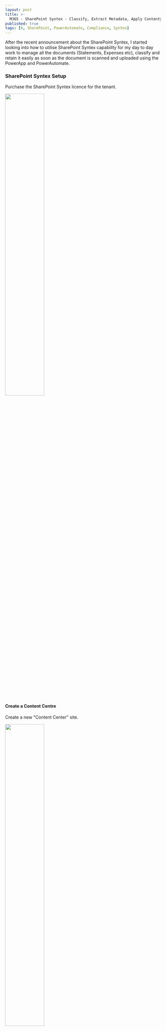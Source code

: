 ```yaml
---
layout: post
title: >-
  M365 - SharePoint Syntex - Classify, Extract Metadata, Apply Contentype and Retain documents automatically uploaded using PowerApp and PowerAutomate.
published: true
tags: [6, SharePoint, PowerAutomate, Compliance, Syntex]
---
```


After the recent announcement about the SharePoint Syntex, I started looking into how to utilise SharePoint Syntex capability for my day to day work to manage all the documents (Statements, Expenses etc), classify and retain it easily as soon as the document is scanned and uploaded using the PowerApp and PowerAutomate.

### SharePoint Syntex Setup

Purchase the SharePoint Syntex licence for the tenant.

<img src="../images/posts/6/SharePoint-Syntex-Product.png" width="50%" height="50%">

#### Create a Content Centre

Create a new "Content Center" site.

<img src="../images/posts/6/Content-Center-Template.png" width="50%" height="50%">

Go to the Content Centre site

<img src="../images/posts/6/Content-Center-Site.png" width="50%" height="50%">

### Create a model

Once the content centre is ready, Create a model 'Expenses' to train some sample content for classification, extraction and apply it to a document library.

<img src="../images/posts/6/Create-Model-1.png" width="80%" height="80%">

The above creates the model with a new Intelligent Document content type.

<img src="../images/posts/6/Model-ContentType.png" width="80%" height="80%">

Train, Classify, Extract Metadata and Publish the model to a library.

<img src="../images/posts/6/Create-Model.png" width="80%" height="80%">

#### Add example files

Upload a list of sample documents to the model.

<img src="../images/posts/6/sample-model-files.png" width="40%" height="40%">

#### Classify files and run training

Classify the uploaded sample files for the type 'Expenses'.

<img src="../images/posts/6/train_classify_files.png" width="70%" height="70%">

#### Create and Train Extractors

Create an Extractor 'Total' to get the Total amount from the expenses document and Train it with the sample uploaded documents.

<img src="../images/posts/6/create-extractor-train.png" width="70%" height="70%">

The above step will extract the data and store it as a metadata in the document library.

#### Apply model to libraries

Apply the model to a document library by selecting the site and the document library.

<img src="../images/posts/6/apply-model-library.png" width="70%" height="70%">

The applied model can be removed from the model dashboard page.

<img src="../images/posts/6/model-libraries.png" width="70%" height="70%">

Once the model is applied to the document library, it publishes the 'Expenses' model content type with the additional metadata like 'Classification Date', 'Confidential Score' and along with the 'Total' extracted metadata specified in the model.

<img src="../images/posts/6/library-contenttypes.png" width="70%" height="70%">

Now we have the model created and applied to a document library ready to classify and extract the data.

### Create a powerapp to scan and upload the document

I have created a powerapp / powerautomate (based on <a target='_blank' href='https://www.youtube.com/watch?v=3QaiM8SeWfM'>Shane Young - training video</a>) to scan and upload the document to the above library.

<img src="../images/posts/6/powerapp-scan.png" width="70%" height="70%">

Link the below PowerAutomate to upload to upload the scanned document.

<img src="../images/posts/6/powerautomate-scan.png" width="70%" height="70%">

### Scan and Upload the document

Now lets scan the document and upload it to the document library.

#### Scan the document
<img src="../images/posts/6/powerapp-syntex-scan.png" width="20%" height="20%">

#### Upload the document to the SharePoint library
<img src="../images/posts/6/model-document-upload.png" width="70%" height="70%">

#### Document classified and metadata extracted based on the model configuration

Once the document is uploaded to the document library, the model will scan and extract the metadata accordingly.
In this case, it has automatically extracted the Total amount spend on the expenses and update the 'Total' metadata column and updates the content type as 'Expenses'

<img src="../images/posts/6/model-document-classified.png" width="70%" height="70%">

### Retain document based on the Content Type

The above can also be used to apply the retention label to the document based on the model so that the contents can be retained based on the type of document.

#### Set the Retention label on the model

The model can be set to apply label at the time of classification as below.

<img src="../images/posts/6/model-retentionlabel.png" width="70%" height="70%">

Once it is configured, the retention label is applied at the time of classification.

<img src="../images/posts/6/document-sample-with-retention.png" width="70%" height="70%">
